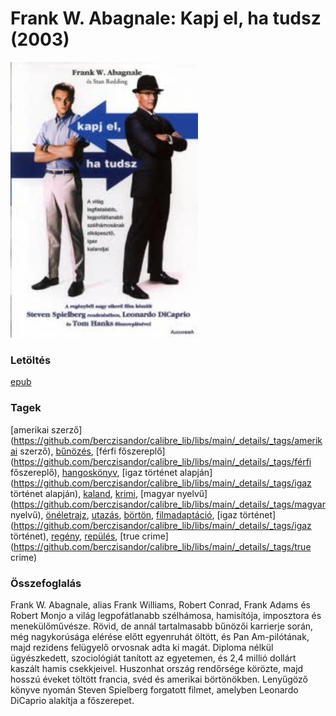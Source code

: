 # <a name="id_669">Frank W. Abagnale: Kapj el, ha tudsz (2003)</a>
<img src="https://github.com/BercziSandor/calibre_lib/raw/main/libs/main/Frank%20W.%20Abagnale/Kapj%20el%2C%20ha%20tudsz%20%28669%29/cover.jpg" alt="cover" width="300"/>

### Letöltés
[epub](https://github.com/BercziSandor/calibre_lib/raw/main/libs/main/Frank%20W.%20Abagnale/Kapj%20el%2C%20ha%20tudsz%20%28669%29/Kapj%20el%2C%20ha%20tudsz%20-%20Frank%20W.%20Abagnale.epub)

### Tagek
[amerikai szerző](https://github.com/berczisandor/calibre_lib/libs/main/_details/_tags/amerikai szerző), [bűnözés](https://github.com/berczisandor/calibre_lib/libs/main/_details/_tags/bűnözés), [férfi főszereplő](https://github.com/berczisandor/calibre_lib/libs/main/_details/_tags/férfi főszereplő), [hangoskönyv](https://github.com/berczisandor/calibre_lib/libs/main/_details/_tags/hangoskönyv), [igaz történet alapján](https://github.com/berczisandor/calibre_lib/libs/main/_details/_tags/igaz történet alapján), [kaland](https://github.com/berczisandor/calibre_lib/libs/main/_details/_tags/kaland), [krimi](https://github.com/berczisandor/calibre_lib/libs/main/_details/_tags/krimi), [magyar nyelvű](https://github.com/berczisandor/calibre_lib/libs/main/_details/_tags/magyar nyelvű), [önéletrajz](https://github.com/berczisandor/calibre_lib/libs/main/_details/_tags/önéletrajz), [utazás](https://github.com/berczisandor/calibre_lib/libs/main/_details/_tags/utazás), [börtön](https://github.com/berczisandor/calibre_lib/libs/main/_details/_tags/börtön), [filmadaptáció](https://github.com/berczisandor/calibre_lib/libs/main/_details/_tags/filmadaptáció), [igaz történet](https://github.com/berczisandor/calibre_lib/libs/main/_details/_tags/igaz történet), [regény](https://github.com/berczisandor/calibre_lib/libs/main/_details/_tags/regény), [repülés](https://github.com/berczisandor/calibre_lib/libs/main/_details/_tags/repülés), [true crime](https://github.com/berczisandor/calibre_lib/libs/main/_details/_tags/true crime)

### Összefoglalás
<div>
<p>Frank W. Abagnale, alias Frank Williams, Robert Conrad, Frank Adams és Robert Monjo a világ legpofátlanabb szélhámosa, hamisítója, imposztora és menekülőművésze. Rövid, de annál tartalmasabb bűnözői karrierje során, még nagykorúsága elérése előtt egyenruhát öltött, és Pan Am-pilótának, majd rezidens felügyelő orvosnak adta ki magát. Diploma nélkül ügyészkedett, szociológiát tanított az egyetemen, és 2,4 millió dollárt kaszált hamis csekkjeivel. Huszonhat ország rendőrsége körözte, majd hosszú éveket töltött francia, svéd és amerikai börtönökben. Lenyűgöző könyve nyomán Steven Spielberg forgatott filmet, amelyben Leonardo DiCaprio alakítja a főszerepet.</p></div>



